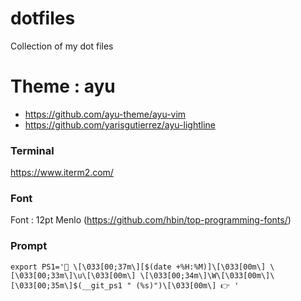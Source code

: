 # dotfiles
Collection of my dot files

# Theme : ayu
* https://github.com/ayu-theme/ayu-vim
* https://github.com/yarisgutierrez/ayu-lightline

### Terminal
https://www.iterm2.com/

### Font
Font : 12pt Menlo (https://github.com/hbin/top-programming-fonts/)

### Prompt

```
export PS1='👻 \[\033[00;37m\][$(date +%H:%M)]\[\033[00m\] \[\033[00;33m\]\u\[\033[00m\] \[\033[00;34m\]\W\[\033[00m\]\[\033[00;35m\]$(__git_ps1 " (%s)")\[\033[00m\] 👉 '
```
